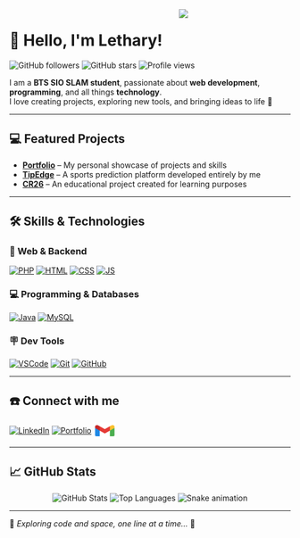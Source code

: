 <img align='right' src='https://media3.giphy.com/media/v1.Y2lkPTc5MGI3NjExc201Nzd0bHZ6djc0eGl6aW9qa2o5YmMyNHg5dHo5MDN5MWZyNnN6dyZlcD12MV9pbnRlcm5hbF9naWZfYnlfaWQmY3Q9Zw/5kFVqSiGPChgulLZLW/giphy.gif' width='200'>

# 👋 Hello, I'm Lethary! 

![GitHub followers](https://img.shields.io/github/followers/Lethary?style=social&color=purple)
![GitHub stars](https://img.shields.io/github/stars/Lethary?style=social&color=purple)
![Profile views](https://komarev.com/ghpvc/?username=Lethary&color=purple)

I am a **BTS SIO SLAM student**, passionate about **web development**, **programming**, and all things **technology**.  
I love creating projects, exploring new tools, and bringing ideas to life 🚀  

---

## 💻 Featured Projects

- [**Portfolio**](https://boudetk.fr) – My personal showcase of projects and skills  
- [**TipEdge**](https://tipedge.eu) – A sports prediction platform developed entirely by me  
- [**CR26**](https://github.com/Lethary/cr26) – An educational project created for learning purposes  

---

## 🛠️ Skills & Technologies

### 🌌 Web & Backend
[![PHP](https://skillicons.dev/icons?i=php)](./)
[![HTML](https://skillicons.dev/icons?i=html)](./)
[![CSS](https://skillicons.dev/icons?i=css)](./)
[![JS](https://skillicons.dev/icons?i=js)](./)

### 💻 Programming & Databases
[![Java](https://skillicons.dev/icons?i=java)](./)
[![MySQL](https://skillicons.dev/icons?i=mysql)](./)

### 🪧 Dev Tools
[![VSCode](https://skillicons.dev/icons?i=vscode)](./)
[![Git](https://skillicons.dev/icons?i=git)](./)
[![GitHub](https://skillicons.dev/icons?i=github)](./)

---

## ☎️ Connect with me
<p align="left">
<a href="https://www.linkedin.com/in/kevin-boudet/" target="blank"><img align="center" src="https://raw.githubusercontent.com/rahuldkjain/github-profile-readme-generator/master/src/images/icons/Social/linked-in-alt.svg" alt="LinkedIn" height="30" width="40" /></a>
<a href="https://boudetk.fr" target="blank"><img align="center" src="https://raw.githubusercontent.com/rahuldkjain/github-profile-readme-generator/master/src/images/icons/Social/website.svg" alt="Portfolio" height="30" width="40" /></a>
<a href="mailto:ton.email@example.com" target="blank"><img align="center" src="https://raw.githubusercontent.com/rahuldkjain/github-profile-readme-generator/master/src/images/icons/Social/gmail.svg" alt="Email" height="30" width="40" /></a>
</p>

---

## 📈 GitHub Stats
<p align="center">
  <img src="https://github-readme-stats.vercel.app/api?username=Lethary&show_icons=true&theme=dracula" alt="GitHub Stats" width="400" height="182">
  <img src="https://github-readme-stats.vercel.app/api/top-langs/?username=Lethary&layout=compact&theme=dracula" alt="Top Languages" width="400" height="175">
  <img src="https://raw.githubusercontent.com/Lethary/Lethary/output/snake.svg" alt="Snake animation" />
</p>

---

🌌 *Exploring code and space, one line at a time…* 🚀
